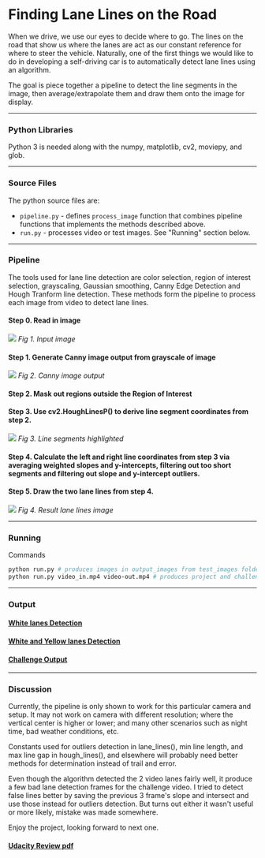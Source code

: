 # Finding Lane Lines on the Road

When we drive, we use our eyes to decide where to go.  The lines on the road that show us where the lanes are act as our constant reference for where to steer the vehicle.  Naturally, one of the first things we would like to do in developing a self-driving car is to automatically detect lane lines using an algorithm.

The goal is piece together a pipeline to detect the line segments in the image, then average/extrapolate them and draw them onto the image for display.

[//]: # (Image References)

[img1]: ./test_images/solidWhiteRight.jpg
[img2]: ./output_images/solidWhiteRight-canny.jpg
[img3]: ./line-segments-example.jpg
[img4]: ./output_images/solidWhiteRight.jpg


---
### Python Libraries 

Python 3 is needed along with the numpy, matplotlib, cv2, moviepy, and glob.

---
### Source Files 
The python source files are:

- `pipeline.py` - defines `process_image` function that combines pipeline functions that implements the methods described above.
- `run.py` - processes video or test images. See "Running" section below.

---
### Pipeline 

The tools used for lane line detection are color selection, region of interest selection, grayscaling, Gaussian smoothing, Canny Edge Detection and Hough Tranform line detection. These methods form the pipeline to process each image from video to detect lane lines. 

#### Step 0. Read in image
![][img1]
*Fig 1. Input image*

#### Step 1. Generate Canny image output from grayscale of image

![][img2]
*Fig 2. Canny image output*

#### Step 2. Mask out regions outside the Region of Interest

#### Step 3. Use cv2.HoughLinesP() to derive line segment coordinates from step 2.

![][img3]
*Fig 3. Line segments highlighted*

#### Step 4. Calculate the left and right line coordinates from step 3 via averaging weighted slopes and y-intercepts, filtering out too short segments and filtering out slope and y-intercept outliers.

#### Step 5. Draw the two lane lines from step 4.

![][img4]
*Fig 4. Result lane lines image*


---

### Running

Commands
```sh
python run.py # produces images in output_images from test_images folder
python run.py video_in.mp4 video-out.mp4 # produces project and challenge video outputs
```

---

### Output

#### [White lanes Detection](out-white.mp4)
#### [White and Yellow lanes Detection](out-yellow.mp4)
#### [Challenge Output](out-challenge.mp4)

---

### Discussion

Currently, the pipeline is only shown to work for this particular camera and setup. It may not work on camera with different resolution; where the vertical center is higher or lower; and many other scenarios such as night time, bad weather conditions, etc.

Constants used for outliers detection in lane_lines(), min line length, and max line gap in hough_lines(), and elsewhere will probably need better methods for determination instead of trail and error.

Even though the algorithm detected the 2 video lanes fairly well, it produce a few bad lane detection frames for the challenge video. I tried to detect false lines better by saving the previous 3 frame's slope and intersect and use those instead for outliers detection. But turns out either it wasn't useful or more likely, mistake was made somewhere.

Enjoy the project, looking forward to next one.

#### [Udacity Review pdf](UdacityReviews.pdf)
